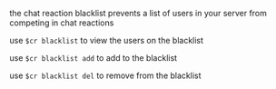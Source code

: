 <script>
  import DocsTemplate from "$lib/components/docs/DocsTemplate.svelte"
  import DocsHeader from '$lib/components/docs/DocsHeader.svelte';
</script>

<DocsTemplate title='chat reactions blacklist' />

the chat reaction blacklist prevents a list of users in your server from competing in chat reactions

<DocsHeader header='h2' text="viewing the blacklist" />

use `$cr blacklist` to view the users on the blacklist

<DocsHeader header='h2' text="adding to the blacklist" />

use `$cr blacklist add` to add to the blacklist

<DocsHeader header='h2' text="removing from the blacklist" />

use `$cr blacklist del` to remove from the blacklist
